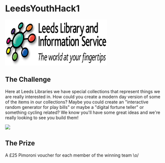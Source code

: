 # LeedsYouthHack1


<img src='llis_logo_black (1).png' height="150" width="330" />


## The Challenge

Here at Leeds Libraries we have special collections that represent things we are really interested in. How could you create a modern day version of some of the items in our collections? Maybe you could create an "interactive random generator for play bills" or maybe a "digital fortune teller" or something cycling related? We know you'll have some great ideas and we're really looking to see you build them!


<img src='giphy.gif' height="auto" width="auto" />


## The Prize
A £25 Pimoroni voucher for each member of the winning team \o/
